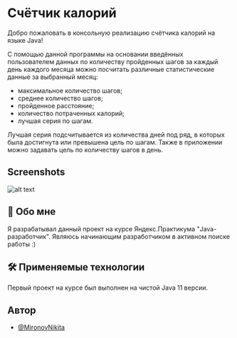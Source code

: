 
# Счётчик калорий

Добро пожаловать в консольную реализацию счётчика калорий на языке Java!

С помощью данной программы на основании введённых пользователем данных по количеству пройденных шагов за каждый день каждого месяца можно посчитать различные статистические данные за выбранный месяц:
- максимальное количество шагов;
- среднее количество шагов;
- пройденное расстояние;
- количество потраченных калорий;
- лучшая серия по шагам.

Лучшая серия подсчитывается из количества дней под ряд, в которых была достигнута или превышена цель по шагам.
Также в приложении можно задавать цель по количеству шагов в день.
## Screenshots

![alt text](https://github.com/MironovNikita/java-sprint1-hw/java-sprin1-hw.png?raw=true)


## 🚀 Обо мне
Я разрабатывал данный проект на курсе Яндекс.Практикума "Java-разработчик".
Являюсь начинающим разработчиком в активном поиске работы :)


## 🛠 Применяемые технологии
Первый проект на курсе был выполнен на чистой Java 11 версии.


## Автор

- [@MironovNikita](https://github.com/MironovNikita)

